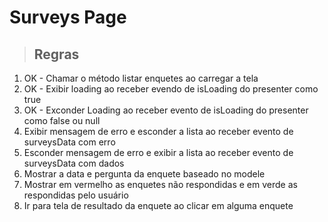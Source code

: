 # Surveys Page

> ## Regras
1. OK - Chamar o método listar enquetes ao carregar a tela
2. OK - Exibir loading ao receber evendo de isLoading do presenter como true
3. OK - Exconder Loading ao receber evento de isLoading do presenter como false ou null
4. Exibir mensagem de erro e esconder a lista ao receber evento de surveysData com erro
5. Esconder mensagem de erro e exibir a lista ao receber evento de surveysData com dados
6. Mostrar a data e pergunta da enquete baseado no modele
7. Mostrar em vermelho as enquetes não respondidas e em verde as respondidas pelo usuário
8. Ir para tela de resultado da enquete ao clicar em alguma enquete